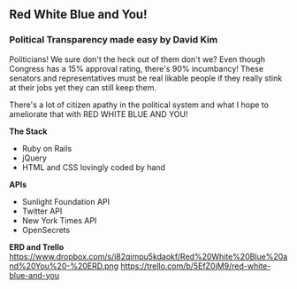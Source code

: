 ## Red White Blue and You!
### Political Transparency made easy by David Kim

Politicians! We sure don't the heck out of them don't we? Even though Congress has a 15% approval rating, there's 90% incumbancy! These senators and representatives must be real likable people if they really stink at their jobs yet they can still keep them. 

There's a lot of citizen apathy in the political system and what I hope to ameliorate that with RED WHITE BLUE AND YOU! 



**The Stack**
* Ruby on Rails
* jQuery
* HTML and CSS lovingly coded by hand

**APIs**
* Sunlight Foundation API
* Twitter API
* New York Times API
* OpenSecrets

**ERD and Trello**
<https://www.dropbox.com/s/i82qimpu5kdaokf/Red%20White%20Blue%20and%20You%20-%20ERD.png>
<https://trello.com/b/5EfZ0jM9/red-white-blue-and-you>
